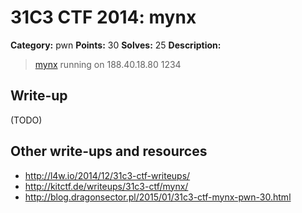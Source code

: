 # 31C3 CTF 2014: mynx

**Category:** pwn
**Points:** 30
**Solves:** 25
**Description:**

> [mynx](mynx) running on 188.40.18.80 1234

## Write-up

(TODO)

## Other write-ups and resources

* <http://l4w.io/2014/12/31c3-ctf-writeups/>
* <http://kitctf.de/writeups/31c3-ctf/mynx/>
* <http://blog.dragonsector.pl/2015/01/31c3-ctf-mynx-pwn-30.html>
